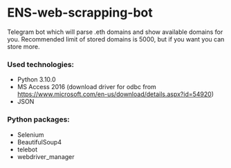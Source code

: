 # ENS-web-scrapping-bot
Telegram bot which will parse .eth domains and show available domains for you. 
Recommended limit of stored domains is 5000, but if you want you can store more.

### Used technologies:
- Python 3.10.0
- MS Access 2016 (download driver for odbc from https://www.microsoft.com/en-us/download/details.aspx?id=54920)
- JSON

### Python packages:
- Selenium
- BeautifulSoup4
- telebot
- webdriver_manager
